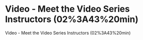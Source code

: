 # Video - Meet the Video Series Instructors (02%3A43%20min)

Video - Meet the Video Series Instructors (02%3A43%20min)